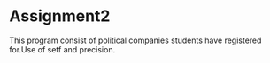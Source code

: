 # Assignment2
This program consist of political companies students have registered for.Use of setf and precision.
